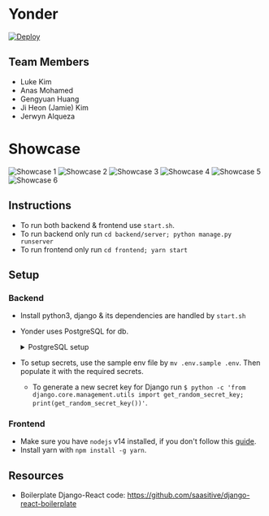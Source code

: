 # Yonder
[![Deploy](https://www.herokucdn.com/deploy/button.svg)](https://heroku.com/deploy)

## Team Members

-   Luke Kim
-   Anas Mohamed
-   Gengyuan Huang
-   Ji Heon (Jamie) Kim
-   Jerwyn Alqueza

# Showcase

![Showcase 1](https://github.com/aghnu/MoodSwing/blob/master/UI_mockup/uishowcase1.png "MoodSwing UI Showcase 1")
![Showcase 2](https://github.com/aghnu/MoodSwing/blob/master/UI_mockup/uishowcase1.png "MoodSwing UI Showcase 1")
![Showcase 3](https://github.com/aghnu/MoodSwing/blob/master/UI_mockup/uishowcase1.png "MoodSwing UI Showcase 1")
![Showcase 4](https://github.com/aghnu/MoodSwing/blob/master/UI_mockup/uishowcase1.png "MoodSwing UI Showcase 1")
![Showcase 5](https://github.com/aghnu/MoodSwing/blob/master/UI_mockup/uishowcase1.png "MoodSwing UI Showcase 1")
![Showcase 6](https://github.com/aghnu/MoodSwing/blob/master/UI_mockup/uishowcase1.png "MoodSwing UI Showcase 1")

## Instructions

-   To run both backend & frontend use `start.sh`.
-   To run backend only run `cd backend/server; python manage.py runserver`
-   To run frontend only run `cd frontend; yarn start`

## Setup

### Backend

-   Install python3, django & its dependencies are handled by `start.sh`

-   Yonder uses PostgreSQL for db.

    <details>
    <summary>PostgreSQL setup</summary>

    -   Install PostgreSQL using `sudo apt-get install libpq-dev postgresql postgresql-contrib`, then restart psql service with `sudo service postgresql restart`
    -   Next setup db for Postgres by running the following
        -   `sudo su - postgres`
        -   `psql`
        -   `CREATE DATABASE [database_name];`
        -   `CREATE USER [user] WITH PASSWORD '[password]';`
        -   `ALTER ROLE [user] SET client_encoding TO 'utf8';`
        -   `ALTER ROLE [user] SET default_transaction_isolation TO 'read committed';`
        -   `ALTER ROLE [user] SET timezone TO 'UTC';`
        -   `GRANT ALL PRIVILEGES ON DATABASE [database_name] TO [user];`
        -   Quit psql with `\q` then `exit`

-   To setup secrets, use the sample env file by `mv .env.sample .env`. Then populate it with the required secrets.

    -   To generate a new secret key for Django run `$ python -c 'from django.core.management.utils import get_random_secret_key; print(get_random_secret_key())'`.

    </details>

### Frontend

-   Make sure you have `nodejs` v14 installed, if you don't follow this [guide](https://github.com/nodesource/distributions/blob/master/README.md).
-   Install yarn with `npm install -g yarn`.

## Resources

-   Boilerplate Django-React code: https://github.com/saasitive/django-react-boilerplate
